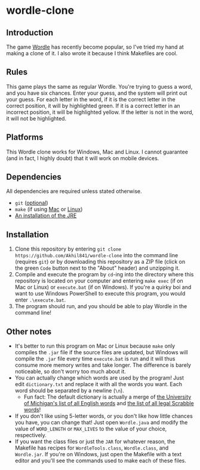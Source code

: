 # wordle-clone
## Introduction

The game [Wordle](https://en.wikipedia.org/wiki/Wordle) has recently become popular, so I've tried my hand at making a clone of it. I also wrote it because I think Makefiles are cool.

## Rules

This game plays the same as regular Wordle. You're trying to guess a word, and you have six chances. Enter your guess, and the system will print out your guess. For each letter in the word, if it is the correct letter in the correct position, it will by highlighted green. If it is a correct letter in an incorrect position, it will be highlighted yellow. If the letter is not in the word, it will not be highlighted.

## Platforms

This Wordle clone works for Windows, Mac and Linux.
I cannot guarantee (and in fact, I highly doubt) that it will work on mobile devices.

## Dependencies

All dependencies are required unless stated otherwise.<br>

* `git` ([optional](https://git-scm.com/downloads))<br>
* `make` (if using [Mac](https://stackoverflow.com/a/10265766) or [Linux](https://askubuntu.com/a/1363822))<br>
* [An installation of the JRE](https://www.java.com/en/download)

## Installation

1. Clone this repository by entering `git clone https://github.com/Akhil841/wordle-clone` into the command line (requires `git`) or by downloading this repository as a ZIP file (click on the green `Code` button next to the "About" header) and unzipping it.
2. Compile and execute the program by `cd`-ing into the directory where this repository is located on your computer and entering `make exec` (if on Mac or Linux) or `execute.bat` (if on Windows). If you're a quirky boi and want to use Windows PowerShell to execute this program, you would enter `.\execute.bat`.
3. The program should run, and you should be able to play Wordle in the command line!

## Other notes

* It's better to run this program on Mac or Linux because `make` only compiles the `.jar` file if the source files are updated, but Windows will compile the `.jar` file every time `execute.bat` is run and it will thus consume more memory writes and take longer. The difference is barely noticeable, so don't worry too much about it.
* You can actually change which words are used by the program! Just edit `dictionary.txt` and replace it with all the words you want. Each word should be separated by a newline (`\n`).
   * Fun fact: The default dictionary is actually a merge of [the University of Michigan's list of all English words](http://www-personal.umich.edu/~jlawler/wordlist) and [the list of all legal Scrabble words](https://github.com/Urmomfarter/WWF-Cheat/blob/master/enable1.txt)!
* If you don't like using 5-letter words, or you don't like how little chances you have, you can change that! Just open `Wordle.java` and modify the value of `WORD_LENGTH` or `MAX_LIVES` to the value of your choice, respectively.
* If you want the class files or just the `JAR` for whatever reason, the Makefile has recipes for `WordleTools.class`, `Wordle.class`, and `Wordle.jar`. If you're on Windows, just open the Makefile with a text editor and you'll see the commands used to make each of these files.
